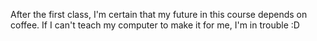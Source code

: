 After the first class, I'm certain that my future in this course depends on coffee. 
If I can't teach my computer to make it for me, I'm in trouble :D 
